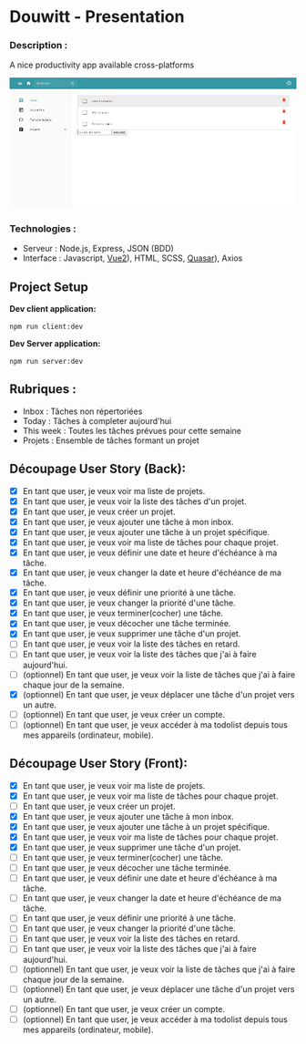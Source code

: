 # Douwitt - Presentation

###	Description :
A nice productivity app available cross-platforms

<p align="center">
  <img alt="Douwitt in action" src="/douwitt.png">
</p>

###	Technologies :
- Serveur : Node.js, Express, JSON (BDD)
- Interface : Javascript, [Vue2](https://vuejs.org/)), HTML, SCSS, [Quasar](https://quasar.dev/)), Axios

## Project Setup
**Dev client application:**
```
npm run client:dev
```
**Dev Server application:**
```
npm run server:dev
```

##	Rubriques : 
- Inbox : Tâches non répertoriées
- Today : Tâches à completer aujourd'hui
- This week : Toutes les tâches prévues pour cette semaine
- Projets : Ensemble de tâches formant un projet

##	Découpage User Story (Back): 
  - [X] En tant que user, je veux voir ma liste de projets.
  - [X] En tant que user, je veux voir la liste des tâches d'un projet.
  - [X]	En tant que user, je veux créer un projet.
  - [X]	En tant que user, je veux ajouter une tâche à mon inbox.
  - [X]	En tant que user, je veux ajouter une tâche à un projet spécifique.
  - [X]	En tant que user, je veux voir ma liste de tâches pour chaque projet.
  - [X]	En tant que user, je veux définir une date et heure d'échéance à ma tâche.
  - [X]	En tant que user, je veux changer la date et heure d'échéance de ma tâche.
  - [X]	En tant que user, je veux définir une priorité à une tâche.
  - [X]	En tant que user, je veux changer la priorité d'une tâche.
  - [X]	En tant que user, je veux terminer(cocher) une tâche.
  - [X]	En tant que user, je veux décocher une tâche terminée.
  - [X]	En tant que user, je veux supprimer une tâche d'un projet.
  - [ ] En tant que user, je veux voir la liste des tâches en retard.
  - [ ] En tant que user, je veux voir la liste des tâches que j'ai à faire aujourd'hui.
  - [ ] (optionnel) En tant que user, je veux voir la liste de tâches que j'ai à faire chaque jour de la semaine.
  - [X]	(optionnel) En tant que user, je veux déplacer une tâche d'un projet vers un autre.
  - [ ]	(optionnel) En tant que user, je veux créer un compte.
  - [ ]	(optionnel) En tant que user, je veux accéder à ma todolist depuis tous mes appareils (ordinateur, mobile).

##	Découpage User Story (Front): 
  - [X] En tant que user, je veux voir ma liste de projets.
  - [X] En tant que user, je veux voir ma liste de tâches pour chaque projet.
  - [ ]	En tant que user, je veux créer un projet.
  - [X]	En tant que user, je veux ajouter une tâche à mon inbox.
  - [X]	En tant que user, je veux ajouter une tâche à un projet spécifique.
  - [X]	En tant que user, je veux voir ma liste de tâches pour chaque projet.
  - [X]	En tant que user, je veux supprimer une tâche d'un projet.
  - [ ]	En tant que user, je veux terminer(cocher) une tâche.
  - [ ]	En tant que user, je veux décocher une tâche terminée.
  - [ ]	En tant que user, je veux définir une date et heure d'échéance à ma tâche.
  - [ ]	En tant que user, je veux changer la date et heure d'échéance de ma tâche.
  - [ ]	En tant que user, je veux définir une priorité à une tâche.
  - [ ]	En tant que user, je veux changer la priorité d'une tâche.
  - [ ] En tant que user, je veux voir la liste des tâches en retard.
  - [ ] En tant que user, je veux voir la liste des tâches que j'ai à faire aujourd'hui.
  - [ ] (optionnel) En tant que user, je veux voir la liste de tâches que j'ai à faire chaque jour de la semaine.
  - [ ]	(optionnel) En tant que user, je veux déplacer une tâche d'un projet vers un autre.
  - [ ]	(optionnel) En tant que user, je veux créer un compte.
  - [ ]	(optionnel) En tant que user, je veux accéder à ma todolist depuis tous mes appareils (ordinateur, mobile).
